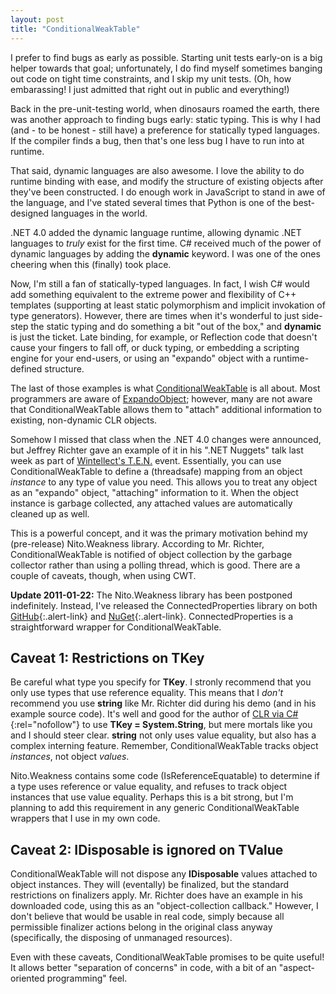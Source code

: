 ```yaml
---
layout: post
title: "ConditionalWeakTable"
---
```

I prefer to find bugs as early as possible. Starting unit tests early-on is a big helper towards that goal; unfortunately, I do find myself sometimes banging out code on tight time constraints, and I skip my unit tests. (Oh, how embarassing! I just admitted that right out in public and everything!)

Back in the pre-unit-testing world, when dinosaurs roamed the earth, there was another approach to finding bugs early: static typing. This is why I had (and - to be honest - still have) a preference for statically typed languages. If the compiler finds a bug, then that's one less bug I have to run into at runtime.

That said, dynamic languages are also awesome. I love the ability to do runtime binding with ease, and modify the structure of existing objects after they've been constructed. I do enough work in JavaScript to stand in awe of the language, and I've stated several times that Python is one of the best-designed languages in the world.

.NET 4.0 added the dynamic language runtime, allowing dynamic .NET languages to _truly_ exist for the first time. C# received much of the power of dynamic languages by adding the **dynamic** keyword. I was one of the ones cheering when this (finally) took place.

Now, I'm still a fan of statically-typed languages. In fact, I wish C# would add something equivalent to the extreme power and flexibility of C++ templates (supporting at least static polymorphism and implicit invokation of type generators). However, there are times when it's wonderful to just side-step the static typing and do something a bit "out of the box," and **dynamic** is just the ticket. Late binding, for example, or Reflection code that doesn't cause your fingers to fall off, or duck typing, or embedding a scripting engine for your end-users, or using an "expando" object with a runtime-defined structure.

The last of those examples is what [ConditionalWeakTable](http://msdn.microsoft.com/en-us/library/dd287757.aspx?WT.mc_id=DT-MVP-5000058) is all about. Most programmers are aware of [ExpandoObject](http://msdn.microsoft.com/en-us/library/system.dynamic.expandoobject.aspx?WT.mc_id=DT-MVP-5000058); however, many are not aware that ConditionalWeakTable allows them to "attach" additional information to existing, non-dynamic CLR objects.

Somehow I missed that class when the .NET 4.0 changes were announced, but Jeffrey Richter gave an example of it in his ".NET Nuggets" talk last week as part of [Wintellect's T.E.N.](http://www.wintellect.com/ten) event. Essentially, you can use ConditionalWeakTable to define a (threadsafe) mapping from an object _instance_ to any type of value you need. This allows you to treat any object as an "expando" object, "attaching" information to it. When the object instance is garbage collected, any attached values are automatically cleaned up as well.

This is a powerful concept, and it was the primary motivation behind my (pre-release) Nito.Weakness library. According to Mr. Richter, ConditionalWeakTable is notified of object collection by the garbage collector rather than using a polling thread, which is good. There are a couple of caveats, though, when using CWT.

<div class="alert alert-danger" markdown="1">
<i class="fa fa-exclamation-triangle fa-2x pull-left"></i>

**Update 2011-01-22:** The Nito.Weakness library has been postponed indefinitely. Instead, I've released the ConnectedProperties library on both [GitHub](https://github.com/StephenCleary/ConnectedProperties){:.alert-link} and [NuGet](http://nuget.org/Packages/Packages/Details/Connected-Properties-(by-Nito-Programs)-1-0-0){:.alert-link}. ConnectedProperties is a straightforward wrapper for ConditionalWeakTable.
</div>

## Caveat 1: Restrictions on TKey

Be careful what type you specify for **TKey**. I stronly recommend that you only use types that use reference equality. This means that I _don't_ recommend you use **string** like Mr. Richter did during his demo (and in his example source code). It's well and good for the author of [CLR via C#](http://www.amazon.com/gp/product/0735621632?ie=UTF8&tag=stepheclearys-20&linkCode=as2&camp=1789&creative=390957&creativeASIN=0735621632){:rel="nofollow"} to use **TKey = System.String**, but mere mortals like you and I should steer clear. **string** not only uses value equality, but also has a complex interning feature. Remember, ConditionalWeakTable tracks object _instances_, not object _values_.

Nito.Weakness contains some code (IsReferenceEquatable) to determine if a type uses reference or value equality, and refuses to track object instances that use value equality. Perhaps this is a bit strong, but I'm planning to add this requirement in any generic ConditionalWeakTable wrappers that I use in my own code.

## Caveat 2: IDisposable is ignored on TValue

ConditionalWeakTable will not dispose any **IDisposable** values attached to object instances. They will (eventally) be finalized, but the standard restrictions on finalizers apply. Mr. Richter does have an example in his downloaded code, using this as an "object-collection callback." However, I don't believe that would be usable in real code, simply because all permissible finalizer actions belong in the original class anyway (specifically, the disposing of unmanaged resources).

  

Even with these caveats, ConditionalWeakTable promises to be quite useful! It allows better "separation of concerns" in code, with a bit of an "aspect-oriented programming" feel.


